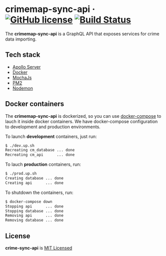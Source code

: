 # crimemap-sync-api &middot; [![GitHub license](https://img.shields.io/badge/license-MIT-blue.svg)](https://github.com/paulosales/crimemap-sync-api/blob/master/LICENSE) [![Build Status](https://travis-ci.com/paulosales/crimemap-sync-api.svg?branch=master)](https://travis-ci.com/paulosales/crimemap-sync-api)

The **crimemap-sync-api** is a GraphQL API that exposes services for crime data importing.

## Tech stack

* [Apollo Server](https://github.com/apollographql/apollo-server)
* [Docker](https://www.docker.com/)
* [MochaJs](https://mochajs.org/)
* [PM2](https://pm2.keymetrics.io/)
* [Nodemon](https://nodemon.io/)

## Docker containers

The **crimemap-sync-api** is dockerized, so you can use [docker-compose](https://docs.docker.com/compose/install/) to lauch it inside docker containers. We have docker-compose configuration to development and production environments.

To launch **development** containers, just run:

```bash
$ ./dev.up.sh
Recreating cm_database ... done
Recreating cm_api      ... done
```

To lauch **production** containers, run:

```bash
$ ./prod.up.sh
Creating database ... done
Creating api      ... done
```

To shutdown the containers, run:

```bash
$ docker-compose down
Stopping api      ... done
Stopping database ... done
Removing api      ... done
Removing database ... done
```

## License

**crime-sync-api** is [MIT Licensed](https://github.com/paulosales/crimemap-sync-api/blob/master/LICENSE)
